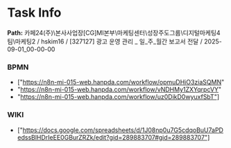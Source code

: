 # Task Info

**Path:** 카페24(주)\본사사업장\[CG]MI본부\마케팅센터\성장주도그룹\디지털마케팅4팀\마케팅2 / hskim16 / [327127] 광고 운영 관리 _ 일_주_월간 보고서 전달 / 2025-09-01_00-00-00

### BPMN
- ["https://n8n-mi-015-web.hanpda.com/workflow/opmuDHiO3ziaSQMN"
- "https://n8n-mi-015-web.hanpda.com/workflow/vNDHMy1ZXYqrpcVY"
- "https://n8n-mi-015-web.hanpda.com/workflow/uz0DikD0wyuxfSbT"]

### WIKI
- ["https://docs.google.com/spreadsheets/d/1J08np0u7G5cdqoBuU7aPDedssBlHDrIeEE0GBurZRZk/edit?gid=289883707#gid=289883707"]

